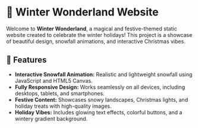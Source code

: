 # 🎄 Winter Wonderland Website

Welcome to **Winter Wonderland**, a magical and festive-themed static website created to celebrate the winter holidays! This project is a showcase of beautiful design, snowfall animations, and interactive Christmas vibes.<br/>

## 🌟 Features
   - **Interactive Snowfall Animation:** Realistic and lightweight snowfall using JavaScript and HTML5 Canvas.
   - **Fully Responsive Design:** Works seamlessly on all devices, including desktops, tablets, and smartphones.
   - **Festive Content:** Showcases snowy landscapes, Christmas lights, and holiday treats with high-quality images.
   - **Holiday Vibes:** Includes glowing text effects, colorful buttons, and a wintery gradient background.
